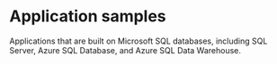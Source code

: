 # Application samples

Applications that are built on Microsoft SQL databases, including SQL Server, Azure SQL Database, and Azure SQL Data Warehouse.

